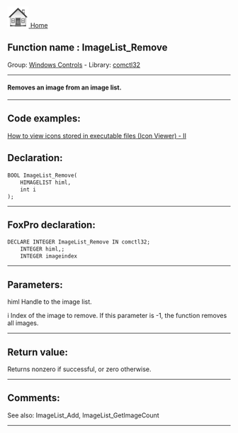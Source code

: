 [<img src="../../images/home.png"> Home ](https://github.com/VFPX/Win32API)  

## Function name : ImageList_Remove
Group: [Windows Controls](../../functions_group.md#Windows_Controls)  -  Library: [comctl32](../../libraries.md#comctl32)  
***  


#### Removes an image from an image list.
***  


## Code examples:
[How to view icons stored in executable files (Icon Viewer) - II](../../samples/sample_019.md)  

## Declaration:
```foxpro  
BOOL ImageList_Remove(
	HIMAGELIST himl,
	int i
);  
```  
***  


## FoxPro declaration:
```foxpro  
DECLARE INTEGER ImageList_Remove IN comctl32;
	INTEGER himl,;
	INTEGER imageindex  
```  
***  


## Parameters:
himl
Handle to the image list. 

i
Index of the image to remove. If this parameter is -1, the function removes all images.   
***  


## Return value:
Returns nonzero if successful, or zero otherwise.  
***  


## Comments:
See also: ImageList_Add, ImageList_GetImageCount   
  
***  

